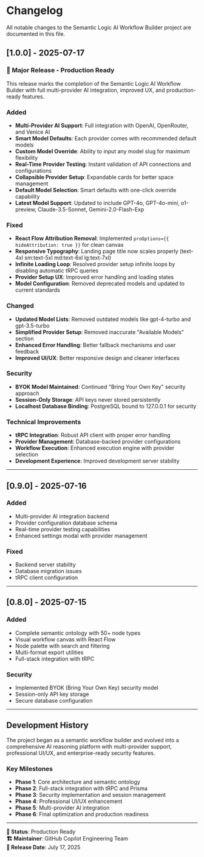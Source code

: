 # Changelog

All notable changes to the Semantic Logic AI Workflow Builder project are documented in this file.

## [1.0.0] - 2025-07-17

### 🎉 Major Release - Production Ready

This release marks the completion of the Semantic Logic AI Workflow Builder with full multi-provider AI integration, improved UX, and production-ready features.

### Added
- **Multi-Provider AI Support**: Full integration with OpenAI, OpenRouter, and Venice AI
- **Smart Model Defaults**: Each provider comes with recommended default models
- **Custom Model Override**: Ability to input any model slug for maximum flexibility
- **Real-Time Provider Testing**: Instant validation of API connections and configurations
- **Collapsible Provider Setup**: Expandable cards for better space management
- **Default Model Selection**: Smart defaults with one-click override capability
- **Latest Model Support**: Updated to include GPT-4o, GPT-4o-mini, o1-preview, Claude-3.5-Sonnet, Gemini-2.0-Flash-Exp

### Fixed
- **React Flow Attribution Removal**: Implemented `proOptions={{ hideAttribution: true }}` for clean canvas
- **Responsive Typography**: Landing page title now scales properly (text-4xl sm:text-5xl md:text-6xl lg:text-7xl)
- **Infinite Loading Loop**: Resolved provider setup infinite loops by disabling automatic tRPC queries
- **Provider Setup UX**: Improved error handling and loading states
- **Model Configuration**: Removed deprecated models and updated to current standards

### Changed
- **Updated Model Lists**: Removed outdated models like gpt-4-turbo and gpt-3.5-turbo
- **Simplified Provider Setup**: Removed inaccurate "Available Models" section
- **Enhanced Error Handling**: Better fallback mechanisms and user feedback
- **Improved UI/UX**: Better responsive design and cleaner interfaces

### Security
- **BYOK Model Maintained**: Continued "Bring Your Own Key" security approach
- **Session-Only Storage**: API keys never stored persistently
- **Localhost Database Binding**: PostgreSQL bound to 127.0.0.1 for security

### Technical Improvements
- **tRPC Integration**: Robust API client with proper error handling
- **Provider Management**: Database-backed provider configurations
- **Workflow Execution**: Enhanced execution engine with provider selection
- **Development Experience**: Improved development server stability

---

## [0.9.0] - 2025-07-16

### Added
- Multi-provider AI integration backend
- Provider configuration database schema
- Real-time provider testing capabilities
- Enhanced settings modal with provider management

### Fixed
- Backend server stability
- Database migration issues
- tRPC client configuration

---

## [0.8.0] - 2025-07-15

### Added
- Complete semantic ontology with 50+ node types
- Visual workflow canvas with React Flow
- Node palette with search and filtering
- Multi-format export utilities
- Full-stack integration with tRPC

### Security
- Implemented BYOK (Bring Your Own Key) security model
- Session-only API key storage
- Secure database configuration

---

## Development History

The project began as a semantic workflow builder and evolved into a comprehensive AI reasoning platform with multi-provider support, professional UI/UX, and enterprise-ready security features.

### Key Milestones
- **Phase 1**: Core architecture and semantic ontology
- **Phase 2**: Full-stack integration with tRPC and Prisma
- **Phase 3**: Security implementation and session management
- **Phase 4**: Professional UI/UX enhancement
- **Phase 5**: Multi-provider AI integration
- **Phase 6**: Final optimization and production readiness

---

**🚀 Status**: Production Ready  
**🏗️ Maintainer**: GitHub Copilot Engineering Team  
**📅 Release Date**: July 17, 2025
